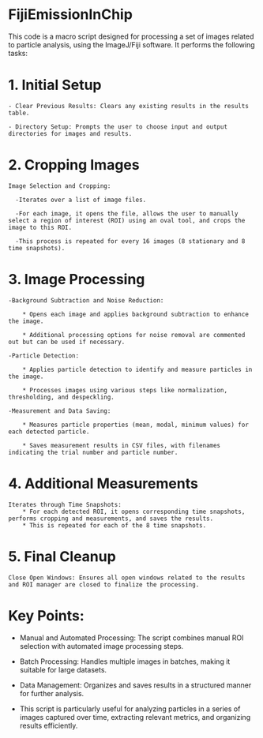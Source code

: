 # FijiEmissionInChip

This code is a macro script designed for processing a set of images related to particle analysis, using the ImageJ/Fiji software. It performs the following tasks:

# 1. Initial Setup #

    - Clear Previous Results: Clears any existing results in the results table.
    
    - Directory Setup: Prompts the user to choose input and output directories for images and results.

# 2. Cropping Images #

    Image Selection and Cropping:
    
      -Iterates over a list of image files.
      
      -For each image, it opens the file, allows the user to manually select a region of interest (ROI) using an oval tool, and crops the image to this ROI.
      
      -This process is repeated for every 16 images (8 stationary and 8 time snapshots).
      
# 3. Image Processing # 
    -Background Subtraction and Noise Reduction:

        * Opens each image and applies background subtraction to enhance the image.
        
        * Additional processing options for noise removal are commented out but can be used if necessary.
        
    -Particle Detection:
    
        * Applies particle detection to identify and measure particles in the image.
        
        * Processes images using various steps like normalization, thresholding, and despeckling.
        
    -Measurement and Data Saving:

        * Measures particle properties (mean, modal, minimum values) for each detected particle.
        
        * Saves measurement results in CSV files, with filenames indicating the trial number and particle number.
        
# 4. Additional Measurements #

    Iterates through Time Snapshots:
        * For each detected ROI, it opens corresponding time snapshots, performs cropping and measurements, and saves the results.
        * This is repeated for each of the 8 time snapshots.
    
# 5. Final Cleanup #

    Close Open Windows: Ensures all open windows related to the results and ROI manager are closed to finalize the processing.

# Key Points: #

  - Manual and Automated Processing: The script combines manual ROI selection with automated image processing steps.
    
  - Batch Processing: Handles multiple images in batches, making it suitable for large datasets.
    
  - Data Management: Organizes and saves results in a structured manner for further analysis.
    
  - This script is particularly useful for analyzing particles in a series of images captured over time, extracting relevant metrics, and organizing results efficiently.
